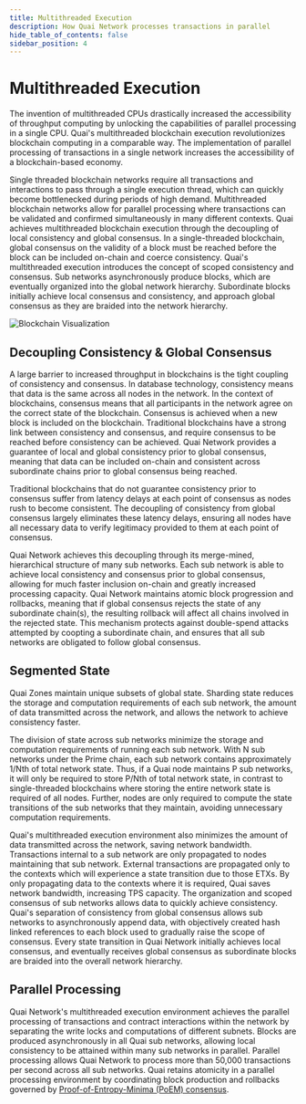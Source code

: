 ```yaml
---
title: Multithreaded Execution
description: How Quai Network processes transactions in parallel
hide_table_of_contents: false
sidebar_position: 4
---
```


# Multithreaded Execution

The invention of multithreaded CPUs drastically increased the accessibility of throughput computing by unlocking the capabilities of parallel processing in a single CPU. Quai's multithreaded blockchain execution revolutionizes blockchain computing in a comparable way. The implementation of parallel processing of transactions in a single network increases the accessibility of a blockchain-based economy.

Single threaded blockchain networks require all transactions and interactions to pass through a single execution thread, which can quickly become bottlenecked during periods of high demand. Multithreaded blockchain networks allow for parallel processing where transactions can be validated and confirmed simultaneously in many different contexts.
Quai achieves multithreaded blockchain execution through the decoupling of local consistency and global consensus. In a single-threaded blockchain, global consensus on the validity of a block must be reached before the block can be included on-chain and coerce consistency. Quai's multithreaded execution introduces the concept of scoped consistency and consensus. Sub networks asynchronously produce blocks, which are eventually organized into the global network hierarchy. Subordinate blocks initially achieve local consensus and consistency, and approach global consensus as they are braided into the network hierarchy.

![Blockchain Visualization](/img/BlockchainVisualization.webp)

## Decoupling Consistency & Global Consensus

A large barrier to increased throughput in blockchains is the tight coupling of consistency and consensus. In database technology, consistency means that data is the same across all nodes in the network. In the context of blockchains, consensus means that all participants in the network agree on the correct state of the blockchain. Consensus is achieved when a new block is included on the blockchain. Traditional blockchains have a strong link between consistency and consensus, and require consensus to be reached before consistency can be achieved. Quai Network provides a guarantee of local and global consistency prior to global consensus, meaning that data can be included on-chain and consistent across subordinate chains prior to global consensus being reached.

Traditional blockchains that do not guarantee consistency prior to consensus suffer from latency delays at each point of consensus as nodes rush to become consistent. The decoupling of consistency from global consensus largely eliminates these latency delays, ensuring all nodes have all necessary data to verify legitimacy provided to them at each point of consensus.

Quai Network achieves this decoupling through its merge-mined, hierarchical structure of many sub networks. Each sub network is able to achieve local consistency and consensus prior to global consensus, allowing for much faster inclusion on-chain and greatly increased processing capacity. Quai Network maintains atomic block progression and rollbacks, meaning that if global consensus rejects the state of any subordinate chain(s), the resulting rollback will affect all chains involved in the rejected state. This mechanism protects against double-spend attacks attempted by coopting a subordinate chain, and ensures that all sub networks are obligated to follow global consensus.

## Segmented State

Quai Zones maintain unique subsets of global state. Sharding state reduces the storage and computation requirements of each sub network, the amount of data transmitted across the network, and allows the network to achieve consistency faster.

The division of state across sub networks minimize the storage and computation requirements of running each sub network. With N sub networks under the Prime chain, each sub network contains approximately 1/Nth of total network state. Thus, if a Quai node maintains P sub networks, it will only be required to store P/Nth of total network state, in contrast to single-threaded blockchains where storing the entire network state is required of all nodes. Further, nodes are only required to compute the state transitions of the sub networks that they maintain, avoiding unnecessary computation requirements.

Quai's multithreaded execution environment also minimizes the amount of data transmitted across the network, saving network bandwidth. Transactions internal to a sub network are only propagated to nodes maintaining that sub network. External transactions are propagated only to the contexts which will experience a state transition due to those ETXs. By only propagating data to the contexts where it is required, Quai saves network bandwidth, increasing TPS capacity.
The organization and scoped consensus of sub networks allows data to quickly achieve consistency. Quai's separation of consistency from global consensus allows sub networks to asynchronously append data, with objectively created hash linked references to each block used to gradually raise the scope of consensus. Every state transition in Quai Network initially achieves local consensus, and eventually receives global consensus as subordinate blocks are braided into the overall network hierarchy.

## Parallel Processing

Quai Network's multithreaded execution environment achieves the parallel processing of transactions and contract interactions within the network by separating the write locks and computations of different subnets. Blocks are produced asynchronously in all Quai sub networks, allowing local consistency to be attained within many sub networks in parallel.
Parallel processing allows Quai Network to process more than 50,000 transactions per second across all sub networks. Quai retains atomicity in a parallel processing environment by coordinating block production and rollbacks governed by [Proof-of-Entropy-Minima (PoEM) consensus](../advanced-introduction/poem/poem.md).
